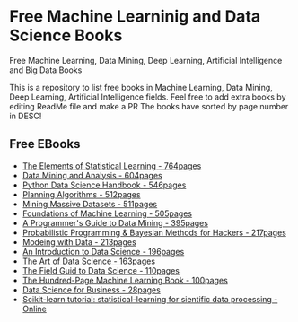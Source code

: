 # Free Machine Learninig and Data Science Books
Free Machine Learning, Data Mining, Deep Learning, Artificial Intelligence and Big Data Books

This is a repository to list free books in Machine Learning, Data Mining, Deep Learning, Artificial Intelligence fields. Feel free to add extra books by editing ReadMe file and make a PR
The books have sorted by page number in DESC!

## Free EBooks
+ [The Elements of Statistical Learning - 764pages](https://web.stanford.edu/~hastie/ElemStatLearn//printings/ESLII_print12.pdf)
+ [Data Mining and Analysis - 604pages](http://www.dataminingbook.info/pmwiki.php/Main/BookPathUploads?action=downloadman&upname=book-20160121.pdf)
+ [Python Data Science Handbook - 546pages](https://jakevdp.github.io/PythonDataScienceHandbook/)
+ [Planning Algorithms - 512pages](http://lavalle.pl/planning/)
+ [Mining Massive Datasets - 511pages](http://www.mmds.org/#ver21)
+ [Foundations of Machine Learning - 505pages](https://cs.nyu.edu/~mohri/mlbook/)
+ [A Programmer's Guide to Data Mining - 395pages](http://guidetodatamining.com/)
+ [Probabilistic Programming & Bayesian Methods for Hackers - 217pages](https://camdavidsonpilon.github.io/Probabilistic-Programming-and-Bayesian-Methods-for-Hackers/)
+ [Modeing with Data - 213pages](https://modelingwithdata.org/about_the_book.html)
+ [An Introduction to Data Science - 196pages](https://docs.google.com/file/d/0B6iefdnF22XQeVZDSkxjZ0Z5VUE/edit?pli=1)
+ [The Art of Data Science - 163pages](https://leanpub.com/artofdatascience)
+ [The Field Guid to Data Science - 110pages](https://www.researchgate.net/publication/258698880_The_Field_Guide_to_Data_Science)
+ [The Hundred-Page Machine Learning Book - 100pages](http://themlbook.com/wiki/doku.php)
+ [Data Science for Business - 28pages](https://www.researchgate.net/publication/256438799_Data_Science_for_Business)
+ [Scikit-learn tutorial: statistical-learning for sientific data processing - Online](http://gael-varoquaux.info/scikit-learn-tutorial/)

